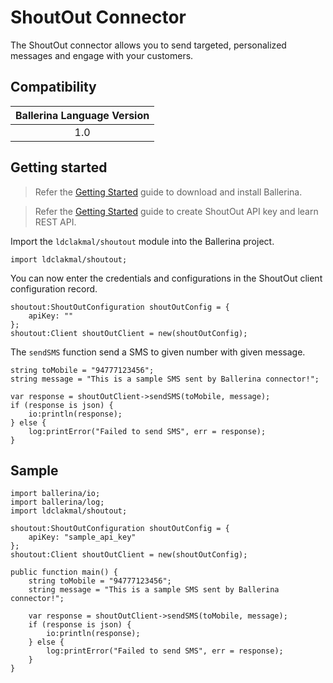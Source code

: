 # ShoutOut Connector

The ShoutOut connector allows you to send targeted, personalized messages and engage with your customers.

## Compatibility

| Ballerina Language Version  |
|:---------------------------:|
| 1.0                         |

## Getting started

> Refer the [Getting Started](https://ballerina.io/learn/getting-started/) guide to download and install Ballerina.

> Refer the [Getting Started](https://developers.getshoutout.com/) guide to create ShoutOut API key and learn REST API.

Import the `ldclakmal/shoutout` module into the Ballerina project.
```ballerina
import ldclakmal/shoutout;
```

You can now enter the credentials and configurations in the ShoutOut client configuration record.
```ballerina
shoutout:ShoutOutConfiguration shoutOutConfig = {
    apiKey: ""
};
shoutout:Client shoutOutClient = new(shoutOutConfig);
```

The `sendSMS` function send a SMS to given number with given message.
```ballerina
string toMobile = "94777123456";
string message = "This is a sample SMS sent by Ballerina connector!";
    
var response = shoutOutClient->sendSMS(toMobile, message);
if (response is json) {
    io:println(response);
} else {
    log:printError("Failed to send SMS", err = response);
}
```

## Sample

```ballerina
import ballerina/io;
import ballerina/log;
import ldclakmal/shoutout;

shoutout:ShoutOutConfiguration shoutOutConfig = {
    apiKey: "sample_api_key"
};
shoutout:Client shoutOutClient = new(shoutOutConfig);

public function main() {
    string toMobile = "94777123456";
    string message = "This is a sample SMS sent by Ballerina connector!";
        
    var response = shoutOutClient->sendSMS(toMobile, message);
    if (response is json) {
        io:println(response);
    } else {
        log:printError("Failed to send SMS", err = response);
    }
}
```
